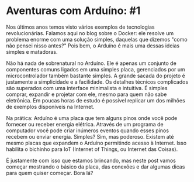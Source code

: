 <!---
Local Variables:
ispell-local-dictionary: "brasileiro"
End:
-->

Aventuras com Arduíno: #1
=========================

Nos últimos anos temos visto vários exemplos de tecnologias revolucionárias.
Falamos aqui no blog sobre o Docker: ele resolve um problema enorme
com uma solução simples, daquelas que dizemos "como não pensei nisso antes?"
Pois bem, o Arduíno é mais uma dessas ideias simples e matadoras.

Não há nada de sobrenatural no Arduíno. 
Ele é apenas um conjunto de componentes comuns ligados em uma simples placa, 
gerenciados por um microcontrolador também bastante simples. 
A grande sacada do projeto é justamente a simplicidade e a facilidade.
Os detalhes técnicos complicados são superados com uma interface minimalista e intuitiva.
É simples comprar, expandir e projetar com ele, mesmo para quem não
sabe eletrônica. Em poucas horas de estudo é possível replicar um dos
milhões de exemplos disponíveis na Internet.

Na prática: Arduíno é uma placa que tem alguns pinos onde você pode fornecer ou
receber energia elétrica. Através de um programa de computador você pode
criar inúmeros eventos quando esses pinos recebem ou enviar energia. Simples?
Sim, mas poderoso. Existem até mesmo placas que expandem o Arduíno permitindo 
acesso à Internet. Isso habilita o bichinho para IoT (Internet of Things, ou Internet das Coisas).

É justamente com isso que estamos brincando, mas neste post vamos começar mostrando o básico
da placa, das conexões e dar algumas dicas para quem quiser começar.
Bora lá?

